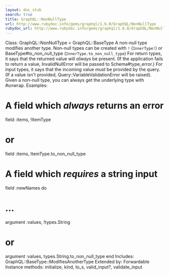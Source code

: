 ```yaml
---
layout: doc_stub
search: true
title: GraphQL::NonNullType
url: http://www.rubydoc.info/gems/graphql/1.6.0/GraphQL/NonNullType
rubydoc_url: http://www.rubydoc.info/gems/graphql/1.6.0/GraphQL/NonNullType
---
```


Class: GraphQL::NonNullType < GraphQL::BaseType
A non-null type modifies another type. 
Non-null types can be created with `!` (`InnerType!`) or
BaseType#to_non_null_type (`InnerType.to_non_null_type`) 
For return types, it says that the returned value will _always_ be
present. 
(If the application fails to return a value, InvalidNullError will
be passed to Schema#type_error.) 
For input types, it says that the incoming value _must_ be provided
by the query. 
(If a value isn't provided, Query::VariableValidationError will be
raised). 
Given a non-null type, you can always get the underlying type with
#unwrap. 
Examples:
# A field which _always_ returns an error
field :items, !ItemType
# or
field :items, ItemType.to_non_null_type
# A field which _requires_ a string input
field :newNames do
# ...
argument :values, !types.String
# or
argument :values, types.String.to_non_null_type
end
Includes:
GraphQL::BaseType::ModifiesAnotherType
Extended by:
Forwardable
Instance methods:
initialize, kind, to_s, valid_input?, validate_input

